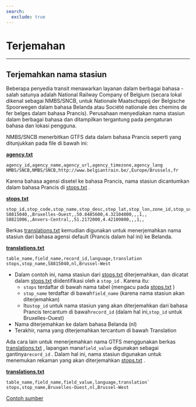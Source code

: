 ```yaml
---
search:
  exclude: true
---
```


# Terjemahan

<hr/>

## Terjemahkan nama stasiun

Beberapa penyedia transit menawarkan layanan dalam berbagai bahasa - salah satunya adalah National Railway Company of Belgium (secara lokal dikenal sebagai NMBS/SNCB, untuk Nationale Maatschappij der Belgische Spoorwegen dalam bahasa Belanda atau Société nationale des chemins de fer belges dalam bahasa Prancis). Perusahaan menyediakan nama stasiun dalam berbagai bahasa dan ditampilkan tergantung pada pengaturan bahasa dan lokasi pengguna.

NMBS/SNCB menerbitkan GTFS data dalam bahasa Prancis seperti yang ditunjukkan pada file di bawah ini:

[**agency.txt**](../../reference/#agencytxt)

    agency_id,agency_name,agency_url,agency_timezone,agency_lang
    NMBS/SNCB,NMBS/SNCB,http://www.belgiantrain.be/,Europe/Brussels,fr

Karena bahasa agensi disetel ke bahasa Prancis, nama stasiun dicantumkan dalam bahasa Prancis di [stops.txt](../../reference/#stopstxt) .

[**stops.txt**](../../reference/#stopstxt)

    stop_id,stop_code,stop_name,stop_desc,stop_lat,stop_lon,zone_id,stop_url,location_type,parent_station,platform_code
    S8815040,,Bruxelles-Ouest,,50.8485600,4.32104000,,,1,,
    S8821006,,Anvers-Central,,51.2172000,4.42109800,,,1,,

Berkas [translations.txt](../../reference/#translationstxt) kemudian digunakan untuk menerjemahkan nama stasiun dari bahasa agensi default (Prancis dalam hal ini) ke Belanda.

[**translations.txt**](../../reference/#translationstxt)

    table_name,field_name,record_id,language,translation
    stops,stop_name,S8815040,nl,Brussel-West

- Dalam contoh ini, nama stasiun dari [stops.txt](../../reference/#stopstxt) diterjemahkan, dan dicatat dalam [stops.txt](../../reference/#stopstxt) diidentifikasi oleh a `stop_id` . Karena itu:
  - `stops` terdaftar di bawah nama tabel (mengacu pada [stops.txt](../../reference/#stopstxt) )
  - `stop_name` terdaftar di bawah`field_name` (karena nama stasiun akan diterjemahkan)
  - Itu`stop_id` untuk nama stasiun yang akan diterjemahkan dari bahasa Prancis tercantum di bawah`record_id` (dalam hal ini,`stop_id` untuk Bruxelles-Ouest)
- Nama diterjemahkan ke dalam bahasa Belanda (nl)
- Terakhir, nama yang diterjemahkan tercantum di bawah Translation

Ada cara lain untuk menerjemahkan nama GTFS menggunakan berkas [translations.txt](../../reference/#translationstxt) , lapangan mana`field_value` digunakan sebagai gantinya`record_id` . Dalam hal ini, nama stasiun digunakan untuk menemukan rekaman yang akan diterjemahkan [stops.txt](../../reference/#stopstxt) .

[**translations.txt**](../../reference/#translationstxt)

    table_name,field_name,field_value,language,translation`
    stops,stop_name,Bruxelles-Ouest,nl,Brussel-West

[Contoh sumber](http://gtfs.irail.be/mivb/mivb-gtfs.zip)
